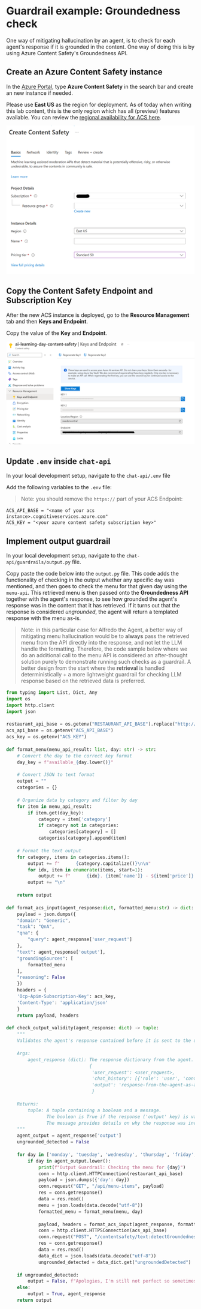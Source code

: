 # Guardrail example: Groundedness check

One way of mitigating hallucination by an agent, is to check for each agent's response if it is grounded in the content. One way of doing this is by using Azure Content Safety's Groundedness API.

## Create an Azure Content Safety instance

In the [Azure Portal](https://portal.azure.com), type **Azure Content Safety** in the search bar and create an new instance if needed.

Please use **East US** as the region for deployment. As of today when writing this lab content, this is the only region which has all (preview) features available. You can review the [regional availability for ACS here](https://learn.microsoft.com/en-us/azure/ai-services/content-safety/overview#region-availability).

![Create ACS](../.images/acs.png)

## Copy the Content Safety Endpoint and Subscription Key

After the new ACS instance is deployed, go to the **Resource Management** tab and then **Keys and Endpoint**.

Copy the value of the **Key** and **Endpoint**.

![Copy ACS key](../.images/acs-key.png)

## Update `.env` inside `chat-api`

In your local development setup, navigate to the `chat-api/.env` file

Add the following variables to the `.env` file:

> Note: you should remove the `https://` part of your ACS Endpoint:

```env
ACS_API_BASE = "<name of your acs instance>.cognitiveservices.azure.com"
ACS_KEY = "<your azure content safety subscription key>"
```

## Implement output guardrail

In your local development setup, navigate to the `chat-api/guardrails/output.py` file.

Copy paste the code below into the `output.py` file. This code adds the functionality of checking in the output whether any specific `day` was mentioned, and then goes to check the menu for that given day using the `menu-api`. This retrieved menu is then passed onto the **Groundedness API** together with the agent's response, to see how grounded the agent's response was in the content that it has retrieved. If it turns out that the response is considered *ungrounded*, the agent will return a templated response with the menu as-is.

> Note: in this particular case for Alfredo the Agent, a better way of mitigating menu hallucination would be to **always** pass the retrieved menu from the API directly into the response, and not let the LLM handle the formatting. Therefore, the code sample below where we do an additional call to the menu API is considered an after-thought solution purely to demonstrate running such checks as a guardrail. A better design from the start where the **retrieval** is handled deterministically + a more lightweight guardrail for checking LLM response based on the retrieved data is preferred.

```python
from typing import List, Dict, Any
import os
import http.client
import json

restaurant_api_base = os.getenv("RESTAURANT_API_BASE").replace("http://", "")
acs_api_base = os.getenv("ACS_API_BASE")
acs_key = os.getenv("ACS_KEY")

def format_menu(menu_api_result: list, day: str) -> str:
    # Convert the day to the correct key format
    day_key = f"available_{day.lower()}"

    # Convert JSON to text format
    output = ""
    categories = {}

    # Organize data by category and filter by day
    for item in menu_api_result:
        if item.get(day_key):
            category = item['category']
            if category not in categories:
                categories[category] = []
            categories[category].append(item)

    # Format the text output
    for category, items in categories.items():
        output += f"      {category.capitalize()}\n\n"
        for idx, item in enumerate(items, start=1):
            output += f"      {idx}. {item['name']} - ${item['price']} - {item['ingredients']} - {item['labels']}\n"
        output += "\n"

    return output

def format_acs_input(agent_response:dict, formatted_menu:str) -> dict:
    payload = json.dumps({
    "domain": "Generic",
    "task": "QnA",
    "qna": {
        "query": agent_response['user_request']
    },
    "text": agent_response['output'],
    "groundingSources": [
        formatted_menu
    ],
    "reasoning": False
    })
    headers = {
    'Ocp-Apim-Subscription-Key': acs_key,
    'Content-Type': 'application/json'
    }
    return payload, headers

def check_output_validity(agent_response: dict) -> tuple:
    """
    Validates the agent's response contained before it is sent to the user.

    Args:
        agent_response (dict): The response dictionary from the agent. Example:
                               {
                                'user_request': <user_request>,
                                'chat_history': [{'role': 'user', 'content': 'what is it you want?'}],
                                'output': 'response-from-the-agent-as-a-result'
                                }

    Returns:
        tuple: A tuple containing a boolean and a message.
               The boolean is True if the response ('output' key) is valid, False otherwise.
               The message provides details on why the response was invalid (if it is).
    """
    agent_output = agent_response['output']
    ungrounded_detected = False
    
    for day in ['monday', 'tuesday', 'wednesday', 'thursday', 'friday', 'saturday', 'sunday']:
        if day in agent_output.lower():
            print(f"Output Guardrail: Checking the menu for {day}")
            conn = http.client.HTTPConnection(restaurant_api_base)
            payload = json.dumps({'day': day})
            conn.request("GET", "/api/menu-items", payload)
            res = conn.getresponse()
            data = res.read()
            menu = json.loads(data.decode("utf-8"))
            formatted_menu = format_menu(menu, day)

            payload, headers = format_acs_input(agent_response, formatted_menu)
            conn = http.client.HTTPSConnection(acs_api_base)
            conn.request("POST", "/contentsafety/text:detectGroundedness?api-version=2024-02-15-preview", payload, headers)
            res = conn.getresponse()
            data = res.read()
            data_dict = json.loads(data.decode("utf-8"))
            ungrounded_detected = data_dict.get("ungroundedDetected")

    if ungrounded_detected:
        output = False, f"Apologies, I'm still not perfect so sometimes I make mistakes, here's the full menu for the day you requested:   {formatted_menu}"
    else:
        output = True, agent_response
    return output

```